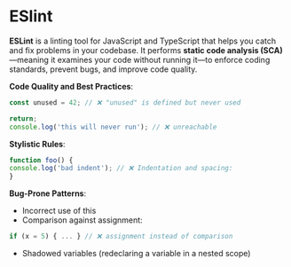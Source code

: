# ESlint
**ESLint** is a linting tool for JavaScript and TypeScript that helps you catch and fix problems in your codebase. It performs **static code analysis (SCA)**—meaning it examines your code without running it—to enforce coding standards, prevent bugs, and improve code quality.

**Code Quality and Best Practices**: 

```javascript
const unused = 42; // ❌ "unused" is defined but never used

```

```javascript
return;
console.log('this will never run'); // ❌ unreachable

```

**Stylistic Rules**: 

```javascript
function foo() {
console.log('bad indent'); // ❌ Indentation and spacing:
}

```

**Bug-Prone Patterns**:
- Incorrect use of this
- Comparison against assignment: 
```js
if (x = 5) { ... } // ❌ assignment instead of comparison

```
- Shadowed variables (redeclaring a variable in a nested scope)

